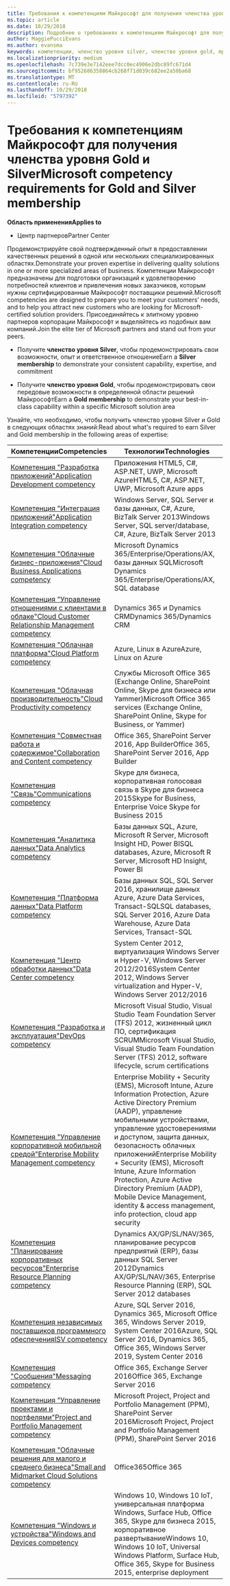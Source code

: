 ```yaml
---
title: Требования к компетенциям Майкрософт для получения членства уровня Gold и Silver | Центр партнеров
ms.topic: article
ms.date: 10/29/2018
description: Подробнее о требованиях к компетенциям Майкрософт для получения членства уровней Gold и Silver.
author: MaggiePucciEvans
ms.author: evansma
keywords: компетенции, членство уровня silver, членство уровня gold, mpn, MAPS, навыки, Microsoft Partner Network, членство в сети
ms.localizationpriority: medium
ms.openlocfilehash: 7c739e3e7142eee7dcc0ec4906e2dbc89fc671d4
ms.sourcegitcommit: bf952686358864cb268f71d039c682ee2a50ba68
ms.translationtype: MT
ms.contentlocale: ru-RU
ms.lasthandoff: 10/29/2018
ms.locfileid: "5797392"
---
```

# <a name="microsoft-competency-requirements-for-gold-and-silver-membership"></a><span data-ttu-id="b1c7b-104">Требования к компетенциям Майкрософт для получения членства уровня Gold и Silver</span><span class="sxs-lookup"><span data-stu-id="b1c7b-104">Microsoft competency requirements for Gold and Silver membership</span></span>

**<span data-ttu-id="b1c7b-105">Область применения</span><span class="sxs-lookup"><span data-stu-id="b1c7b-105">Applies to</span></span>**

-  <span data-ttu-id="b1c7b-106">Центр партнеров</span><span class="sxs-lookup"><span data-stu-id="b1c7b-106">Partner Center</span></span>

<span data-ttu-id="b1c7b-107">Продемонстрируйте свой подтвержденный опыт в предоставлении качественных решений в одной или нескольких специализированных областях.</span><span class="sxs-lookup"><span data-stu-id="b1c7b-107">Demonstrate your proven expertise in delivering quality solutions in one or more specialized areas of business.</span></span> <span data-ttu-id="b1c7b-108">Компетенции Майкрософт предназначены для подготовки организаций к удовлетворению потребностей клиентов и привлечения новых заказчиков, которым нужны сертифицированные Майкрософт поставщики решений.</span><span class="sxs-lookup"><span data-stu-id="b1c7b-108">Microsoft competencies are designed to prepare you to meet your customers’ needs, and to help you attract new customers who are looking for Microsoft-certified solution providers.</span></span> <span data-ttu-id="b1c7b-109">Присоединяйтесь к элитному уровню партнеров корпорации Майкрософт и выделяйтесь из подобных вам компаний.</span><span class="sxs-lookup"><span data-stu-id="b1c7b-109">Join the elite tier of Microsoft partners and stand out from your peers.</span></span>

- <span data-ttu-id="b1c7b-110">Получите **членство уровня Silver**, чтобы продемонстрировать свои возможности, опыт и ответственное отношение</span><span class="sxs-lookup"><span data-stu-id="b1c7b-110">Earn a **Silver membership** to demonstrate your consistent capability, expertise, and commitment</span></span>

- <span data-ttu-id="b1c7b-111">Получите **членство уровня Gold**, чтобы продемонстрировать свои передовые возможности в определенной области решений Майкрософт</span><span class="sxs-lookup"><span data-stu-id="b1c7b-111">Earn a **Gold membership** to demonstrate your best-in-class capability within a specific Microsoft solution area</span></span>

<span data-ttu-id="b1c7b-112">Узнайте, что необходимо, чтобы получить членство уровня Silver и Gold в следующих областях знаний:</span><span class="sxs-lookup"><span data-stu-id="b1c7b-112">Read about what's required to earn Silver and Gold membership in the following areas of expertise:</span></span>


| <span data-ttu-id="b1c7b-113">Компетенции</span><span class="sxs-lookup"><span data-stu-id="b1c7b-113">Competencies</span></span>  | <span data-ttu-id="b1c7b-114">Технологии</span><span class="sxs-lookup"><span data-stu-id="b1c7b-114">Technologies</span></span> |
|   ------------------   |   -------   |
| [<span data-ttu-id="b1c7b-115">Компетенция "Разработка приложений"</span><span class="sxs-lookup"><span data-stu-id="b1c7b-115">Application Development competency</span></span>](https://partner.microsoft.com/membership/application-development-competency) | <span data-ttu-id="b1c7b-116">Приложения HTML5, C#, ASP.NET, UWP, Microsoft Azure</span><span class="sxs-lookup"><span data-stu-id="b1c7b-116">HTML5, C#, ASP.NET, UWP, Microsoft Azure apps</span></span> |
| [<span data-ttu-id="b1c7b-117">Компетенция "Интеграция приложений"</span><span class="sxs-lookup"><span data-stu-id="b1c7b-117">Application Integration competency</span></span>](https://partner.microsoft.com/membership/application-integration-competency) | <span data-ttu-id="b1c7b-118">Windows Server, SQL Server и базы данных, C#, Azure, BizTalk Server 2013</span><span class="sxs-lookup"><span data-stu-id="b1c7b-118">Windows Server, SQL server/database, C#, Azure, BizTalk Server 2013</span></span>|
| [<span data-ttu-id="b1c7b-119">Компетенция "Облачные бизнес-приложения"</span><span class="sxs-lookup"><span data-stu-id="b1c7b-119">Cloud Business Applications competency</span></span>](https://partner.microsoft.com/membership/cloud-business-applications-competency)| <span data-ttu-id="b1c7b-120">Microsoft Dynamics 365/Enterprise/Operations/AX, базы данных SQL</span><span class="sxs-lookup"><span data-stu-id="b1c7b-120">Microsoft Dynamics 365/Enterprise/Operations/AX, SQL database</span></span> |
| [<span data-ttu-id="b1c7b-121">Компетенция "Управление отношениями с клиентами в облаке"</span><span class="sxs-lookup"><span data-stu-id="b1c7b-121">Cloud Customer Relationship Management competency</span></span>](https://partner.microsoft.com/membership/cloud-customer-relationship-management-competency)| <span data-ttu-id="b1c7b-122">Dynamics 365 и Dynamics CRM</span><span class="sxs-lookup"><span data-stu-id="b1c7b-122">Dynamics 365/Dynamics CRM</span></span> |
| [<span data-ttu-id="b1c7b-123">Компетенция "Облачная платформа"</span><span class="sxs-lookup"><span data-stu-id="b1c7b-123">Cloud Platform competency</span></span>](https://partner.microsoft.com/membership/cloud-platform-competency)| <span data-ttu-id="b1c7b-124">Azure, Linux в Azure</span><span class="sxs-lookup"><span data-stu-id="b1c7b-124">Azure, Linux on Azure</span></span> |
| [<span data-ttu-id="b1c7b-125">Компетенция "Облачная производительность"</span><span class="sxs-lookup"><span data-stu-id="b1c7b-125">Cloud Productivity competency</span></span>](https://partner.microsoft.com/membership/cloud-productivity-competency)| <span data-ttu-id="b1c7b-126">Службы Microsoft Office 365 (Exchange Online, SharePoint Online, Skype для бизнеса или Yammer)</span><span class="sxs-lookup"><span data-stu-id="b1c7b-126">Microsoft Office 365 services (Exchange Online, SharePoint Online, Skype for Business, or Yammer)</span></span>|
| [<span data-ttu-id="b1c7b-127">Компетенция "Совместная работа и содержимое"</span><span class="sxs-lookup"><span data-stu-id="b1c7b-127">Collaboration and Content competency</span></span>](https://partner.microsoft.com/membership/collaboration-and-content-competency)| <span data-ttu-id="b1c7b-128">Office 365, SharePoint Server 2016, App Builder</span><span class="sxs-lookup"><span data-stu-id="b1c7b-128">Office 365, SharePoint Server 2016, App Builder</span></span> |
| [<span data-ttu-id="b1c7b-129">Компетенция "Связь"</span><span class="sxs-lookup"><span data-stu-id="b1c7b-129">Communications competency</span></span>](https://partner.microsoft.com/membership/communications-competency)| <span data-ttu-id="b1c7b-130">Skype для бизнеса, корпоративная голосовая связь в Skype для бизнеса 2015</span><span class="sxs-lookup"><span data-stu-id="b1c7b-130">Skype for Business, Enterprise Voice Skype for Business 2015</span></span> |
| [<span data-ttu-id="b1c7b-131">Компетенция "Аналитика данных"</span><span class="sxs-lookup"><span data-stu-id="b1c7b-131">Data Analytics competency</span></span>](https://partner.microsoft.com/membership/data-analytics-competency)| <span data-ttu-id="b1c7b-132">Базы данных SQL, Azure, Microsoft R Server, Microsoft Insight HD, Power BI</span><span class="sxs-lookup"><span data-stu-id="b1c7b-132">SQL databases, Azure, Microsoft R Server, Microsoft HD Insight, Power BI</span></span> |
| [<span data-ttu-id="b1c7b-133">Компетенция "Платформа данных"</span><span class="sxs-lookup"><span data-stu-id="b1c7b-133">Data Platform competency</span></span>](https://partner.microsoft.com/membership/data-platform-competency)| <span data-ttu-id="b1c7b-134">Базы данных SQL, SQL Server 2016, хранилище данных Azure, Azure Data Services, Transact-SQL</span><span class="sxs-lookup"><span data-stu-id="b1c7b-134">SQL databases, SQL Server 2016, Azure Data Warehouse, Azure Data Services, Transact-SQL</span></span> |
| [<span data-ttu-id="b1c7b-135">Компетенция "Центр обработки данных"</span><span class="sxs-lookup"><span data-stu-id="b1c7b-135">Data Center competency</span></span>](https://partner.microsoft.com/membership/datacenter-competency)| <span data-ttu-id="b1c7b-136">System Center 2012, виртуализация Windows Server и Hyper-V, Windows Server 2012/2016</span><span class="sxs-lookup"><span data-stu-id="b1c7b-136">System Center 2012, Windows Server virtualization and Hyper-V, Windows Server 2012/2016</span></span> |
| [<span data-ttu-id="b1c7b-137">Компетенция "Разработка и эксплуатация"</span><span class="sxs-lookup"><span data-stu-id="b1c7b-137">DevOps competency</span></span>](https://partner.microsoft.com/membership/devops-competency)| <span data-ttu-id="b1c7b-138">Microsoft Visual Studio, Visual Studio Team Foundation Server (TFS) 2012, жизненный цикл ПО, сертификация SCRUM</span><span class="sxs-lookup"><span data-stu-id="b1c7b-138">Microsoft Visual Studio, Visual Studio Team Foundation Server (TFS) 2012, software lifecycle, scrum certifications</span></span> |
| [<span data-ttu-id="b1c7b-139">Компетенция "Управление корпоративной мобильной средой"</span><span class="sxs-lookup"><span data-stu-id="b1c7b-139">Enterprise Mobility Management competency</span></span>](https://partner.microsoft.com/membership/enterprise-mobility-management-competency)| <span data-ttu-id="b1c7b-140">Enterprise Mobility + Security (EMS), Microsoft Intune, Azure Information Protection, Azure Active Directory Premium (AADP), управление мобильными устройствами, управление удостоверениями и доступом, защита данных, безопасность облачных приложений</span><span class="sxs-lookup"><span data-stu-id="b1c7b-140">Enterprise Mobility + Security (EMS), Microsoft Intune, Azure Information Protection, Azure Active Directory Premium (AADP), Mobile Device Management, identity & access management, info protection, cloud app security</span></span> |
| [<span data-ttu-id="b1c7b-141">Компетенция "Планирование корпоративных ресурсов"</span><span class="sxs-lookup"><span data-stu-id="b1c7b-141">Enterprise Resource Planning competency</span></span>](https://partner.microsoft.com/membership/enterprise-resource-planning-competency)| <span data-ttu-id="b1c7b-142">Dynamics AX/GP/SL/NAV/365, планирование ресурсов предприятий (ERP), базы данных SQL Server 2012</span><span class="sxs-lookup"><span data-stu-id="b1c7b-142">Dynamics AX/GP/SL/NAV/365, Enterprise Resource Planning (ERP), SQL Server 2012 databases</span></span>  |
|[<span data-ttu-id="b1c7b-143">Компетенция независимых поставщиков программного обеспечения</span><span class="sxs-lookup"><span data-stu-id="b1c7b-143">ISV competency</span></span>](https://partner.microsoft.com/en-us/membership/isv-competency)| <span data-ttu-id="b1c7b-144">Azure, SQL Server 2016, Dynamics 365, Microsoft Office 365, Windows Server 2019, System Center 2016</span><span class="sxs-lookup"><span data-stu-id="b1c7b-144">Azure, SQL Server 2016,  Dynamics 365, Office 365, Windows Server 2019, System Center 2016</span></span>| 
| [<span data-ttu-id="b1c7b-145">Компетенция "Сообщения"</span><span class="sxs-lookup"><span data-stu-id="b1c7b-145">Messaging competency</span></span>](https://partner.microsoft.com/membership/messaging-competency)| <span data-ttu-id="b1c7b-146">Office 365, Exchange Server 2016</span><span class="sxs-lookup"><span data-stu-id="b1c7b-146">Office 365, Exchange Server 2016</span></span> |
| [<span data-ttu-id="b1c7b-147">Компетенция "Управление проектами и портфелями"</span><span class="sxs-lookup"><span data-stu-id="b1c7b-147">Project and Portfolio Management competency</span></span>](https://partner.microsoft.com/membership/project-portfolio-management-competency)| <span data-ttu-id="b1c7b-148">Microsoft Project, Project and Portfolio Management (PPM), SharePoint Server 2016</span><span class="sxs-lookup"><span data-stu-id="b1c7b-148">Microsoft Project, Project and Portfolio Management (PPM), SharePoint Server 2016</span></span>|
| [<span data-ttu-id="b1c7b-149">Компетенция "Облачные решения для малого и среднего бизнеса"</span><span class="sxs-lookup"><span data-stu-id="b1c7b-149">Small and Midmarket Cloud Solutions competency</span></span>](https://partner.microsoft.com/membership/small-midmarket-cloud-solutions-competency)| <span data-ttu-id="b1c7b-150">Office365</span><span class="sxs-lookup"><span data-stu-id="b1c7b-150">Office 365</span></span> |
| [<span data-ttu-id="b1c7b-151">Компетенция "Windows и устройства"</span><span class="sxs-lookup"><span data-stu-id="b1c7b-151">Windows and Devices competency</span></span>](https://partner.microsoft.com/membership/windows-and-devices-competency)| <span data-ttu-id="b1c7b-152">Windows 10, Windows 10 IoT, универсальная платформа Windows, Surface Hub, Office 365, Skype для бизнеса 2015, корпоративное развертывание</span><span class="sxs-lookup"><span data-stu-id="b1c7b-152">Windows 10, Windows 10 IoT, Universal Windows Platform, Surface Hub, Office 365, Skype for Business 2015, enterprise deployment</span></span> |